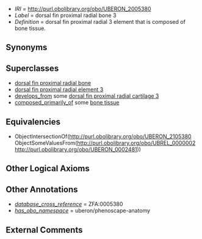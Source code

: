  * *IRI* = http://purl.obolibrary.org/obo/UBERON_2005380
 * *Label* = dorsal fin proximal radial bone 3
 * *Definition* = dorsal fin proximal radial 3 element that is composed of bone tissue.

## Synonyms


## Superclasses

 * [dorsal fin proximal radial bone](../../UBERON/47/UBERON_2000947.md)
 * [dorsal fin proximal radial element 3](../../UBERON/80/UBERON_2105380.md)
 * [develops_from](../../RO/02/RO_0002202.md) some [dorsal fin proximal radial cartilage 3](../../UBERON/80/UBERON_2205380.md)
 * [composed_primarily_of](../../UBREL/02/UBREL_0000002.md) some [bone tissue](../../UBERON/81/UBERON_0002481.md)

## Equivalencies

 * ObjectIntersectionOf(<http://purl.obolibrary.org/obo/UBERON_2105380> ObjectSomeValuesFrom(<http://purl.obolibrary.org/obo/UBREL_0000002> <http://purl.obolibrary.org/obo/UBERON_0002481>))

## Other Logical Axioms


## Other Annotations

 * *[database_cross_reference](../../ef/oboInOwl#hasDbXref.md)* = ZFA:0005380
 * *[has_obo_namespace](../../ce/oboInOwl#hasOBONamespace.md)* = uberon/phenoscape-anatomy

## External Comments

